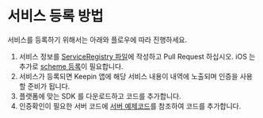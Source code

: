 # 서비스 등록 방법
서비스를 등록하기 위해서는 아래와 플로우에 따라 진행하세요.

1. 서비스 정보를 [ServiceRegistry 파일](service_registry.md#service-infomaton)에 작성하고 Pull Request 하십시오. iOS 는 추가로 [scheme 등록](service_registry.md#ios-pre-register-scheme)이 필요합니다.
2. 서비스가 등록되면 Keepin 앱에 해당 서비스 내용이 내역에 노출되며 인증을 사용할 준비가 됩니다.
3. 플랫폼에 맞는 SDK 를 다운로드하고 코드를 추가합니다.
4. 인증확인이 필요한 서버 코드에 [서버 예제코드](server_side_usage.md)를 참조하여 코드를 추가합니다.




